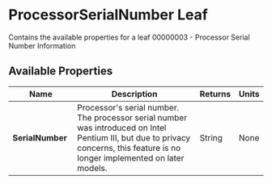 # ProcessorSerialNumber Leaf

Contains the available properties for a leaf 00000003 - Processor Serial Number Information

## Available Properties

| Name | Description | Returns | Units |
| --- | --- | --- | --- |
| **SerialNumber** | Processor's serial number. The processor serial number was introduced on Intel Pentium III, but due to privacy concerns, this feature is no longer implemented on later models. | String | None |
